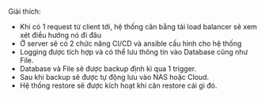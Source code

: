 Giải thích:
- Khi có 1 request từ client tới, hệ thống cân bằng tải load balancer sẽ xem xét điều hướng nó đi đâu
- Ở server sẽ có 2 chức năng CI/CD và ansible cấu hình cho hệ thống
- Logging được tích hợp và có thể lưu thông tin vào Database cũng như File.
- Database và File sẽ được backup định kì qua 1 trigger. 
- Sau khi backup sẽ được tự động lưu vào NAS hoặc Cloud.
- Hệ thống restore sẽ được kích hoạt khi cân restore cái gì đó.